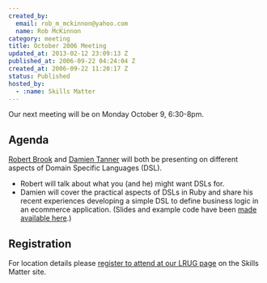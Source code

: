 ```yaml
--- 
created_by: 
  email: rob_m_mckinnon@yahoo.com
  name: Rob McKinnon
category: meeting
title: October 2006 Meeting
updated_at: 2013-02-12 23:09:13 Z
published_at: 2006-09-22 04:24:04 Z
created_at: 2006-09-22 11:20:17 Z
status: Published
hosted_by:
  - :name: Skills Matter
---
```


Our next meeting will be on Monday October 9, 6:30-8pm. 

Agenda
------
[Robert Brook](http://www.robertbrook.com/) and [Damien Tanner](http://iamrice.org) will both be presenting on different aspects of Domain Specific Languages (DSL).

* Robert will talk about what you (and he) might want DSLs for.
* Damien will cover the practical aspects of DSLs in Ruby and share his recent experiences developing a simple DSL to define business logic in an ecommerce application. (Slides and example code have been [made available here](http://svn.lrug.org/lrug_sandbox/presentations/ruby_dsl_presentation_tiest_2006/).)

Registration
------------

For location details please [register to attend at our LRUG page](http://skillsmatter.com/london-ruby-ug) on the Skills Matter site.
